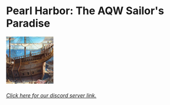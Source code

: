 # Pearl Harbor: The AQW Sailor's Paradise
![alt text](./Pearl_Habor_logo/sailor.png)
###### [Click here for our discord server link.](https://discord.io/AQWBots)